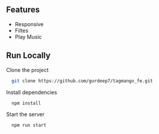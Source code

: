 ## Features

- Responsive
- Filtes
- Play Music

## Run Locally

Clone the project

```bash
  git clone https://github.com/gurdeep7/tagmango_fe.git
```

Install dependencies

```bash
  npm install
```

Start the server

```bash
  npm run start
```